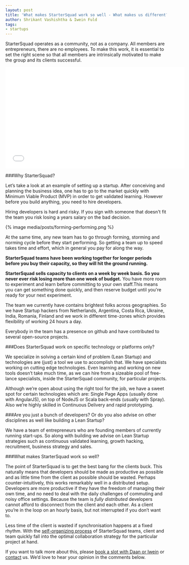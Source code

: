 ```yaml
---
layout: post
title: 'What makes StarterSquad work so well - What makes us different?'
author: Shrikant Vashishtha & Iwein Fuld
tags:
- startups
---
```


StarterSquad operates as a community, not as a company. All members are entrepreneurs, there are no employees. To make this work, it is essential to set the right scene so that all members are intrinsically motivated to make the group and its clients successful.

<iframe width="560" height="315" src="//www.youtube.com/embed/ZPk-25rdBCE?showinfo=0&controls=0" frameborder="0" allowfullscreen></iframe>

###Why StarterSquad?

Let’s take a look at an example of setting up a startup. After conceiving and planning the business idea, one has to go to the market quickly with Minimum Viable Product (MVP) in order to get validated learning. However before you build anything, you need to hire developers.

Hiring developers is hard and risky. If you sign with someone that doesn't fit the team you risk losing a years salary on the bad decision.

{% image media/posts/forming-performing.png %}

At the same time, any new team has to go through forming, storming and norming cycle before they start performing. So getting a team up to speed takes time and effort, which in general you pay for along the way.

**StarterSquad teams have been working together for longer periods before you buy their capacity,
so they will hit the ground running.**

**StarterSquad sells capacity to clients on a week by week basis. So you never ever risk losing more than one week of budget.** You have more room to experiment and learn before committing to your own staff.This means you can get something done quickly, and then reserve budget until you're ready for your next experiment.

The team we currently have contains brightest folks across geographies. So we have Startup hackers from Netherlands,
Argentina, Costa Rica, Ukraine, India, Romania, Finland and we work in different time-zones which provides flexibility of working 24 hours a day.

Everybody in the team has a presence on github and have contributed to several open-source projects.

###Does StarterSquad work on specific technology or platforms only?

We specialize in solving a certain kind of problem (Lean Startup) and technologies are (just) a tool we use to accomplish that. We have specialists working on cutting edge technologies. Even learning and working on new tools doesn’t take much time, as we can hire from a sizeable pool of free-lance specialists, inside the StarterSquad community, for particular projects.

Although we’re open about using the right tool for the job, we have a sweet spot for certain technologies which are: Single Page Apps (usually done with AngularJS), on top of NodeJS or Scala back-ends (usually with Spray). Also we’re highly skilled in Continuous
Delivery and rapid prototyping.

###Are you just a bunch of developers? Or do you also advise on other disciplines as well like building a Lean Startup?

We have a team of entrepreneurs who are founding members of currently running start-ups. So along with building we advise on Lean Startup strategies such as continuous validated learning, growth hacking, recruitment, business strategy and sales.

###What makes StarterSquad work so well?

The point of StarterSquad is to get the best bang for the clients buck. This naturally means that developers should be made as productive as possible and as little time from the client as possible should be wasted. Perhaps counter-intuitively, this works remarkably well in a distributed setup. Developers are more productive if they have the freedom of managing their own time, and no need to deal with the daily challenges of commuting and noisy office settings. Because the team is _fully distributed_ developers cannot afford to disconnect from the client and each other. As a client you’re in the loop on an hourly basis, but not interrupted if you don’t want to.

Less time of the client is wasted if synchronisation happens at a fixed rhythm. With the [self-organizing process](/blog/self-healing-organizations/) of StarterSquad teams, client and team quickly fall into the optimal collaboration strategy for the particular project at hand.

If you want to talk more about this, please [book a slot with Daan or Iwein](https://startersquad.youcanbook.me/) or [contact](/contact/) us. We’d love to hear your opinion in the comments below.
